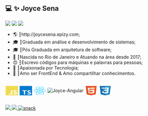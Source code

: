 <div>
 
## 💻 ✨ Joyce Sena 
<a href="https://www.linkedin.com/in/joyce-sena/"><img src="https://img.shields.io/badge/linkedin-0077B5.svg?style=for-the-badge&logo=linkedin&logoColor=white"></a>
<a href="https://www.instagram.com/joycedeveloper/"><img src="https://img.shields.io/badge/instagram-E4405F.svg?style=for-the-badge&logo=instagram&logoColor=white"></a>
<a href="mailto:ajoycesena@gmail.com"><img src="https://img.shields.io/badge/e‑mail-D14836.svg?style=for-the-badge&logo=GMail&logoColor=white"></a>

<ul>
 <li>🌎  ┇http://joycesena.epizy.com;</li>
  <li>🎓 ┇Graduada em análise e desenvolvimento de sistemas;</li>
  <li>🎓 ┇Pós Graduada em arquitetura de software;</li>
  <li>🥋 ┇Nascida no Rio de Janeiro e Atuando na área desde 2017; </li>
  <li>😍 ┇Escrevo códigos para máquinas e palavras para pessoas;</li>
  <li>🚀 ┇Apaixonada por Tecnologia; </li>
  <li>💜 ┇Amo ser FrontEnd & Amo compartilhar conhecimentos.</li>
</ul>
 
 </div>

<div style="display: inline_block"><br>
  <img align="center" alt="Joyce-Js" height="30" width="40" src="https://raw.githubusercontent.com/devicons/devicon/master/icons/javascript/javascript-plain.svg">
  <img align="center" alt="Joyce-Ts" height="30" width="40" src="https://raw.githubusercontent.com/devicons/devicon/master/icons/typescript/typescript-plain.svg">
  <img align="center" alt="Joyce-React" height="30" width="40" src="https://raw.githubusercontent.com/devicons/devicon/master/icons/react/react-original.svg">
  <img align="center" alt="Joyce-Angular" height="35" width="40" src="https://user-images.githubusercontent.com/49159497/120250613-2abd7480-c255-11eb-9fb5-5202037cfe68.png">
  <img align="center" alt="Joyce-HTML" height="30" width="40" src="https://raw.githubusercontent.com/devicons/devicon/master/icons/html5/html5-original.svg">
  <img align="center" alt="Joyce-CSS" height="30" width="40" src="https://raw.githubusercontent.com/devicons/devicon/master/icons/css3/css3-original.svg">
</div>

  ##
<div>
  <a href="https://github.com/projetosjoyce">
  <img height="180em" src="https://github-readme-stats.vercel.app/api?username=projetosjoyce&show_icons=true&theme=&include_all_commits=true&count_private=true"/>
  <img height="180em" src="https://github-readme-stats.vercel.app/api/top-langs/?username=projetosjoyce&layout=compact&langs_count=16&theme="/>
 <a href='https://svgshare.com/s/dBw' ><img src='https://svgshare.com/i/dBw.svg' title='snack' /></a>
<div>
 
 
 
 

 


